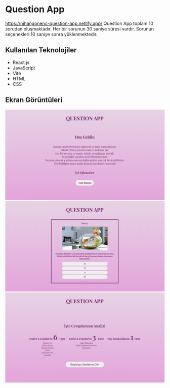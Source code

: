# Question App

https://nihangonenc-question-app.netlify.app/
Question App toplam 10 sorudan oluşmaktadır. Her bir sorunun 30 saniye süresi vardır. Sorunun seçenekleri 10 saniye sonra yüklenmektedir.

## Kullanılan Teknolojiler

- React.js
- JavaScript
- Vite
- HTML
- CSS

## Ekran Görüntüleri

![ss3](./src/pictures/ss3.png)
![ss2](./src/pictures/ss2.png)
![ss1](./src/pictures/ss1.png)
